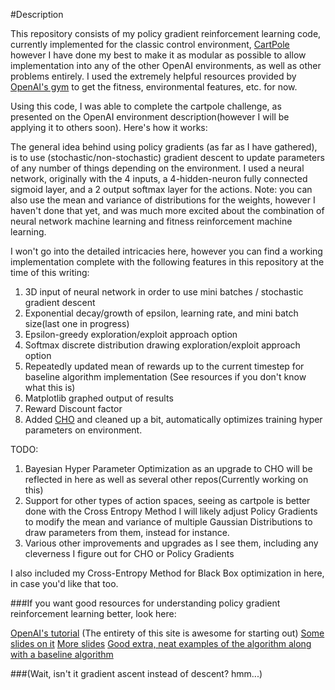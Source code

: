 #Description

This repository consists of my policy gradient reinforcement learning code, currently implemented for the classic control environment, [CartPole](https://gym.openai.com/envs/CartPole-v0) however I have done my best to make it as modular as possible to allow implementation into any of the other OpenAI environments, as well as other problems entirely. I used the extremely helpful resources provided by [OpenAI's gym](https://gym.openai.com/envs) to get the fitness, environmental features, etc. for now.

Using this code, I was able to complete the cartpole challenge, as presented on the OpenAI environment description(however I will be applying it to others soon). Here's how it works:

The general idea behind using policy gradients (as far as I have gathered), is to use (stochastic/non-stochastic) gradient descent to update parameters of any number of things depending on the environment. I used a neural network, originally with the 4 inputs, a 4-hidden-neuron fully connected sigmoid layer, and a 2 output softmax layer for the actions. Note: you can also use the mean and variance of distributions for the weights, however I haven't done that yet, and was much more excited about the combination of neural network machine learning and fitness reinforcement machine learning.

I won't go into the detailed intricacies here, however you can find a working implementation complete with the following features in this repository at the time of this writing:
  1. 3D input of neural network in order to use mini batches / stochastic gradient descent
  2. Exponential decay/growth of epsilon, learning rate, and mini batch size(last one in progress)
  3. Epsilon-greedy exploration/exploit approach option
  4. Softmax discrete distribution drawing exploration/exploit approach option
  5. Repeatedly updated mean of rewards up to the current timestep for baseline algorithm implementation (See resources if you don't know what this is)
  6. Matplotlib graphed output of results
  7. Reward Discount factor
  8. Added [CHO](https://github.com/DarkElement75/cho) and cleaned up a bit, automatically optimizes training hyper parameters on environment.

TODO:
  1. Bayesian Hyper Parameter Optimization as an upgrade to CHO will be reflected in here as well as several other repos(Currently working on this)
  2. Support for other types of action spaces, seeing as cartpole is better done with the Cross Entropy Method I will likely adjust Policy Gradients to modify the mean and variance of multiple Gaussian Distributions to draw parameters from them, instead for instance.
  3. Various other improvements and upgrades as I see them, including any cleverness I figure out for CHO or Policy Gradients

I also included my Cross-Entropy Method for Black Box optimization in here, in case you'd like that too.

###If you want good resources for understanding policy gradient reinforcement learning better, look here:

[OpenAI's tutorial](https://gym.openai.com/docs/rl#policy-gradients) (The entirety of this site is awesome for starting out)
[Some slides on it](http://home.deib.polimi.it/restelli/MyWebSite/pdf/rl7.pdf)
[More slides](https://www.cs.ox.ac.uk/people/nando.defreitas/machinelearning/lecture12.pdf)
[Good extra, neat examples of the algorithm along with a baseline algorithm](http://www.scholarpedia.org/article/Policy_gradient_methods)

###(Wait, isn't it gradient ascent instead of descent? hmm...)
